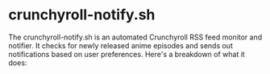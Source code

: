 # crunchyroll-notify.sh
The crunchyroll-notify.sh is an automated Crunchyroll RSS feed monitor and notifier. It checks for newly released anime episodes and sends out notifications based on user preferences. Here's a breakdown of what it does:
